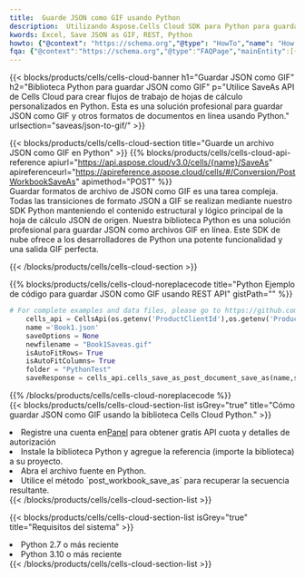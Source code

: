 ```yaml
---
title:  Guarde JSON como GIF usando Python
description:  Utilizando Aspose.Cells Cloud SDK para Python para guardar el archivo en formato JSON como archivo en formato GIF.
kwords: Excel, Save JSON as GIF, REST, Python
howto: {"@context": "https://schema.org","@type": "HowTo","name": "How to save JSON as GIF using the Cells Cloud Python library.","description": "How to save JSON as GIF using the Cells Cloud Python library.","image": {"@type": "ImageObject"},"url": "/python/saveas/json-to-gif/","step": [{ "@type": "HowToStep","name": "How to save JSON as GIF using the Cells Cloud Python library. step 1", "image": {"@type": "ImageObject",},"url": "/python/saveas/json-to-gif/","text": "Register an account at <a href='https://dashboard.aspose.cloud/'>Dashboard</a> to get free API quota & authorization details",},{ "@type": "HowToStep","name": "How to save JSON as GIF using the Cells Cloud Python library. step 1", "image": {"@type": "ImageObject",},"url": "/python/saveas/json-to-gif/","text": "Install Python library and add the reference (import the library) to your project.",},{ "@type": "HowToStep","name": "How to save JSON as GIF using the Cells Cloud Python library. step 1", "image": {"@type": "ImageObject",},"url": "/python/saveas/json-to-gif/","text": "Open the source file in Python.",},{ "@type": "HowToStep","name": "How to save JSON as GIF using the Cells Cloud Python library. step 1", "image": {"@type": "ImageObject",},"url": "/python/saveas/json-to-gif/","text": "Use the `post_workbook_save_as` method to retrieve the resulting stream.",}, ],"supply": {"@type": "HowToSupply","name": "document"},"tool": [{"@type": "HowToTool","name": "PyCharm, Visual Studio Code, Sublime, Eclipse"},{"@type": "HowToTool","name": "Aspose Cells"}],"totalTime": "PT6M"}
fqa: {"@context":"https://schema.org","@type":"FAQPage","mainEntity":[{"@type":"Question","name":"Why save file as other formats file in C# using REST API?","acceptedAnswer":{"@type":"Answer","text":"Documents are encoded in many ways, and some files may be incompatible with the software you use. To open and read such files, just save them as appropriate file formats.<br/><ol><li>Install .NET SDK and add the reference (import the library) to your project.</li><li>Open the source file in C# using REST API.</li><li>Call the PostWorkbookSaveAsRequest() method, passing an output filename with required extension.</li><li>Get the result of save as a separate file.</li></ol>"}},{"@type":"Question","name":"What file formats can I save as with your C# library?","acceptedAnswer":{"@type":"Answer","text":"We support a variety of file formats for conversion using .NET library, including XLSX, Excel, xls , PDF, CSV, HTML, Markdown, XML, PNG, JPG, TIFF, Json, TXT and many more."}},{"@type":"Question","name":"What is the maximum allowed file size for conversion using this .NET library?","acceptedAnswer":{"@type":"Answer","text":"There are no file size limits for format conversions using .NET library."}}]}
---
```

{{< blocks/products/cells/cells-cloud-banner h1="Guardar JSON como GIF" h2="Biblioteca Python para guardar JSON como GIF" p="Utilice SaveAs API de Cells Cloud para crear flujos de trabajo de hojas de cálculo personalizados en Python. Esta es una solución profesional para guardar JSON como GIF y otros formatos de documentos en línea usando Python." urlsection="saveas/json-to-gif/" >}}

{{< blocks/products/cells/cells-cloud-section title="Guarde un archivo JSON como GIF en Python" >}}
{{% blocks/products/cells/cells-cloud-api-reference apiurl="https://api.aspose.cloud/v3.0/cells/{name}/SaveAs" apireferenceurl="https://apireference.aspose.cloud/cells/#/Conversion/PostWorkbookSaveAs" apimethod="POST" %}}
<br/>
Guardar formatos de archivo de JSON como GIF es una tarea compleja. Todas las transiciones de formato JSON a GIF se realizan mediante nuestro SDK Python manteniendo el contenido estructural y lógico principal de la hoja de cálculo JSON de origen. Nuestra biblioteca Python es una solución profesional para guardar JSON como archivos GIF en línea. Este SDK de nube ofrece a los desarrolladores de Python una potente funcionalidad y una salida GIF perfecta.

{{< /blocks/products/cells/cells-cloud-section >}}

{{% blocks/products/cells/cells-cloud-noreplacecode title="Python Ejemplo de código para guardar JSON como GIF usando REST API" gistPath="" %}}
  
```python
# For complete examples and data files, please go to https://github.com/aspose-cells-cloud/aspose-cells-cloud-python/
    cells_api = CellsApi(os.getenv('ProductClientId'),os.getenv('ProductClientSecret'))
    name ='Book1.json'    
    saveOptions = None
    newfilename = "Book1Saveas.gif"
    isAutoFitRows= True
    isAutoFitColumns= True
    folder = "PythonTest"
    saveResponse = cells_api.cells_save_as_post_document_save_as(name,save_options=saveOptions, newfilename=(folder +'/' + newfilename),folder=folder)
```
  
{{% /blocks/products/cells/cells-cloud-noreplacecode %}}
<br/>
{{< blocks/products/cells/cells-cloud-section-list isGrey="true" title="Cómo guardar JSON como GIF usando la biblioteca Cells Cloud Python." >}}
<li> Registre una cuenta en<a href="https://dashboard.aspose.cloud/">Panel</a> para obtener gratis API cuota y detalles de autorización</li>
<li>Instale la biblioteca Python y agregue la referencia (importe la biblioteca) a su proyecto.</li>
<li>Abra el archivo fuente en Python.</li>
<li>Utilice el método `post_workbook_save_as` para recuperar la secuencia resultante.</li>
{{< /blocks/products/cells/cells-cloud-section-list >}}

{{< blocks/products/cells/cells-cloud-section-list isGrey="true" title="Requisitos del sistema" >}}
<li>Python 2.7 o más reciente</li>
<li>Python 3.10 o más reciente</li>
{{< /blocks/products/cells/cells-cloud-section-list >}}
